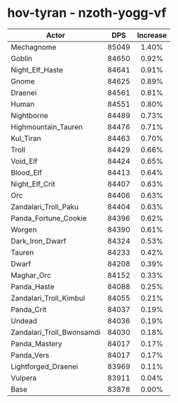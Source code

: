 # hov-tyran - nzoth-yogg-vf
| Actor | DPS | Increase |
|---|:---:|:---:|
|Mechagnome|85049|1.40%|
|Goblin|84650|0.92%|
|Night_Elf_Haste|84641|0.91%|
|Gnome|84625|0.89%|
|Draenei|84561|0.81%|
|Human|84551|0.80%|
|Nightborne|84489|0.73%|
|Highmountain_Tauren|84476|0.71%|
|Kul_Tiran|84463|0.70%|
|Troll|84429|0.66%|
|Void_Elf|84424|0.65%|
|Blood_Elf|84413|0.64%|
|Night_Elf_Crit|84407|0.63%|
|Orc|84406|0.63%|
|Zandalari_Troll_Paku|84404|0.63%|
|Panda_Fortune_Cookie|84396|0.62%|
|Worgen|84390|0.61%|
|Dark_Iron_Dwarf|84324|0.53%|
|Tauren|84233|0.42%|
|Dwarf|84208|0.39%|
|Maghar_Orc|84152|0.33%|
|Panda_Haste|84088|0.25%|
|Zandalari_Troll_Kimbul|84055|0.21%|
|Panda_Crit|84037|0.19%|
|Undead|84036|0.19%|
|Zandalari_Troll_Bwonsamdi|84030|0.18%|
|Panda_Mastery|84017|0.17%|
|Panda_Vers|84017|0.17%|
|Lightforged_Draenei|83969|0.11%|
|Vulpera|83911|0.04%|
|Base|83878|0.00%|
